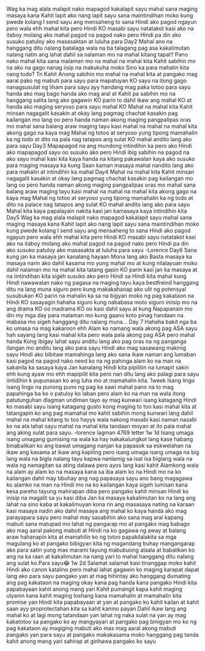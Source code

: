 

Wag ka mag alala malapit nako mapagod kakalapit sayu mahal sana maging masaya kana
Kahit lapit ako nang lapit sayu sana maintindihan moko kung pwede kolang I send sayu ang mensaheng to sana Hindi ako pagod ngayun pero wala ehh mahal kita pero Hindi KO masabi sayu natatakot kasi ako na itaboy molang ako mahal pagod na pagod nako pero Hindi pa din ako susuko patuloy ako masasaktan at luluha para 
                       Day2
Mahal  ano na hanggang ditu nalang batalaga wala na ba talagang pag asa kakalimutan nalang natin ang lahat dahil sa nalaman mo na mahal kitang tapat?  Pano nako mahal kita sana malaman mo na mahal na mahal kita Kahit sabihin mo na ako na gago nanag iisip na makukuha moko Sino ka para mahalin kita nang todo? Tn Kahit Anong sabihin mo mahal na mahal kita at pangako mag aaral pako ng mabuti para sayu para mapatuyan KO sayu na itong gago nanagsusulat ng liham para sayu ayy handang mag paka totoo para sayu handa ako mag bago handa ako mag aral at Kahit pa sabihin mo na hanggang salita lang ako gagawin KO parin to dahil ikaw ang mahal KO at handa ako maging seryoso para sayu mahal KO
Mahal na mahal kita Kahit minsan nagagalit kasakin at okay lang pagmag chachat kasakin pag kailangan mo lang oo  pero handa naman akong maging pangpalipas oras mo mahal sana balang araw maging tayu kasi mahal na mahal na mahal kita akong gago na kaya mag Mahal ng totoo at seryoso yung tipong mamahalin ka ng todo at dito na pala nag tatapos ang sulat KO mahal andito lang ako para sayu 
                      Day3
Mapapagod na ang mundong intindihin ka pero ako Hindi ako mapapagod sayu oo susuko ako pero Hindi ibig sabihin na pagod na ako sayu mahal kasi kita kaya handa na kitang pakawalan kaya ako susuko para maging masaya ka kung Saan kaman masaya mahal nandito lang ako para mahalin at intindihin ka mahal
                         Day4
Mahal na mahal kita Kahit minsan nagagalit kasakin at okay lang pagmag chachat kasakin pag kailangan mo lang oo  pero handa naman akong maging pangpalipas oras mo mahal sana balang araw maging tayu kasi mahal na mahal na mahal kita akong gago na kaya mag Mahal ng totoo at seryoso yung tipong mamahalin ka ng todo at dito na palace nag tatapos ang sulat KO mahal andito lang ako para sayu
                        Mahal kita kaya papalayain nakita kasi jan kamasaya kaya intindihin kita
                     Day5
Wag ka mag alala malapit nako mapagod kakalapit sayu mahal sana maging masaya kana
Kahit lapit ako nang lapit sayu sana maintindihan moko kung pwede kolang I send sayu ang mensaheng to sana Hindi ako pagod ngayun pero wala ehh mahal kita pero Hindi KO masabi sayu natatakot kasi ako na itaboy molang ako mahal pagod na pagod nako pero Hindi pa din ako susuko patuloy ako masasakta at luluha para sayu
-Lorence
                Day6
Sana kung jan ka masaya jan kanalang hayaan Mona lang ako Basta masaya ka masaya narin ako dahil kasama mo yung mahal mo at kung nilalayuan moko dahil nalaman mo na mahal kita tatang gapin KO parin kasi jan ka masaya at na iintindihan kita sigeh susuko ako pero Hindi sa Hindi kita mahal kung Hindi nawawalan nako ng pagasa na maging tayu kaya bestfreind hanggang ditu na lang muna siguro pero kung makakahanap ako ulit ng potensyal susubukan KO parin na mahalin ka sa na bigyan moko ng pag kakataon na Hindi KO sasayagin hahaha siguro kung nababasa moto siguro iniisip mo na ang drama KO oo madrama KO oo kasi dahil sayu at kung Napapansin mo din my mga day para malaman mo kung gaano koto pinag handaan na mabasa mo sigeh hanggang ditu nalang muna...
                  Day 7
Hahaha bakit nga ba ko umasa na mag kakaroon ehh Alam ko namang wala akong pag ASA sayu hah sayang lang kasi mahal kita pero wala pala akong pag ASA pero mahal handa Kong ibigay lahat sayu anditu lang ako pag oras na ng panganga ilangan mo anditu lang ako para sayu Hindi ako mag sasawang makinig sayu Hindi ako bibitaw mamahinga lang ako sana ikaw naman ang lumaban kasi pagod na pagod nako need ko na ng pahinga alam ko na man na sakanila ka sasaya kaya Jan kanalang Hindi kita pipilitin na lumapit sakin ehh kung ayaw mo ehh mapipilit kita pero nan ditu lang ako palagi para sayu iintidihin k pupunasan ko ang luha mo at mamahalin kita.
                    1week 
Isang lingo isang lingo na punong puno ng pag ka sawi mahal pano na to mag papahinga ba ko o patuloy ko laban pero alam ko na man na wala itong patutunguhan dlagman undiman tayo ay mag kunwari isang katagang Hindi ko masabi sayu isang katagang gusto kong maging to too kasi mahal kita at tatangapin ko ang pag mamahal mo kahit sabihin mong kunwari lang dahil mahal na mahal kitang to too hayys wala nakong masabi kasi naman nasabi ko na ata lahat sayu mahal na mahal kita tandaan moyan at ito pala mahal ang aking sulat para sayu.
-lorence lagman 4769 letter
                  1w 1d
Isang umaga isang umagang gumising  na wala ka hay nakakalungkot lang kase habang binabalikan ko ang bawat umagang nanjan ka papasok sa eskwelahan na ikaw ang kasama at ikaw ang kapiling pero isang umaga isang umaga na big lang wala na bigla nalang tayu kapwa nanlamig sa isat isa biglang wala na wala ng namagitan sa ating dalawa pero ayos lang kasi kahit Alamkong wala na alam ay alam ko na masaya kana sa iba alam ko na Hindi mo na ko kailangan dahil may bbuhay ang nag papasaya sayu ano bang magagawa ko alamko na man na Hindi mo na ko kailangan kaya sigeh lumisan kana kesa pareho tayung mahirapan diba pero pangako kahit minsan Hindi ko inisip na magalit sa yu kasi diba Jan ka masaya kakalimutan ko na lang ang lahat na sino kaba at kakalimuyan kona rin ang masasaya nating na karaan kasi masaya nadin ako dahil masaya ang mahal ko kaya handa ako mag parayapara sayu pero mahal may sasabihin ako sana mag aral kapang mabuti sana matupad mo lahat ng pangarap mo at pangako mag babago ako mag aaral pakong mabuti at Hindi na ko gagawa ng away at balang araw hahanapin kita at mamahilin ko ng totoo papakilalakita sa mga magulang ko at pangako bibigyan kita ng magandang buhay mangangarap ako para satin yung mas marami tayung mabubuong alaala at babalikan ko ang na ka raan at kakalimutan na nang yari to mahal hanggang ditu nalang ang sulat ko.Para sayu😂
                     1w 2d 
Salamat salamat kasi tinanggap
 moko kahit Hindi ako canon katalino pero mahal lahat gagawin ko maging karapat dapat lang ako para sayu pangako yan at mag hihintay ako hanggang dumating ang pag kakataon na maging okay kana pag handa kana pangako Hindi kita papabayaan kahit anong mang yari
Kahit pumangit kapa kahit maging ulyanin kana kahit maging loshang kana  mamahalin at mamahalin kita promise yan Hindi kita papabayaan at yan at pangako ko kahit kailan at kahit saan ayy proprotectahan kita sa kahit kanino payan Dahil ikaw lang ang mahal ko at lagi mong tatandaan yan lahat ng naka sulat na yan ay mag kakatotoo sa pangako ko ay mangyayari at pangako pag binigyan mo ko ng pag kakataon ay magiging mabuti ako mas mag aaral akong mabuti pangako yan para sayu at pangako makakasama moko hanggang pag tanda kahit anong mang yari sahirap at ginhawa pangako ko sayu
                  

